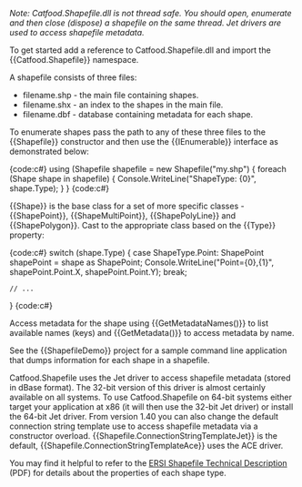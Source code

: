 _Note: Catfood.Shapefile.dll is not thread safe. You should open, enumerate and then close (dispose) a shapefile on the same thread. Jet drivers are used to access shapefile metadata._

To get started add a reference to Catfood.Shapefile.dll and import the {{Catfood.Shapefile}} namespace.

A shapefile consists of three files:

* filename.shp - the main file containing shapes.
* filename.shx - an index to the shapes in the main file.
* filename.dbf - database containing metadata for each shape.

To enumerate shapes pass the path to any of these three files to the {{Shapefile}} constructor and then use the {{IEnumerable<Shape>}} interface as demonstrated below:

{code:c#}
using (Shapefile shapefile = new Shapefile("my.shp")
{
    foreach (Shape shape in shapefile)
    {
        Console.WriteLine("ShapeType: {0}", shape.Type);
    }
}
{code:c#}

{{Shape}} is the base class for a set of more specific classes - {{ShapePoint}}, {{ShapeMultiPoint}}, {{ShapePolyLine}} and {{ShapePolygon}}. Cast to the appropriate class based on the {{Type}} property:

{code:c#}
switch (shape.Type)
{
    case ShapeType.Point:
        ShapePoint shapePoint = shape as ShapePoint;
        Console.WriteLine("Point={0},{1}", shapePoint.Point.X, shapePoint.Point.Y);
        break;

    // ...
}
{code:c#}

Access metadata for the shape using {{GetMetadataNames()}} to list available names (keys) and {{GetMetadata()}} to access metadata by name.

See the {{ShapefileDemo}} project for a sample command line application that dumps information for each shape in a shapefile. 

Catfood.Shapefile uses the Jet driver to access shapefile metadata (stored in dBase format). The 32-bit version of this driver is almost certainly available on all systems. To use Catfood.Shapefile on 64-bit systems either target your application at x86 (it will then use the 32-bit Jet driver) or install the 64-bit Jet driver. From version 1.40 you can also change the default connection string template use to access shapefile metadata via a constructor overload. {{Shapefile.ConnectionStringTemplateJet}} is the default, {{Shapefile.ConnectionStringTemplateAce}} uses the ACE driver.

You may find it helpful to refer to the [ERSI Shapefile Technical Description](http://www.esri.com/library/whitepapers/pdfs/shapefile.pdf) (PDF) for details about the properties of each shape type.